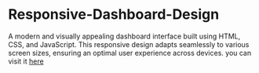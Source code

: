 # Responsive-Dashboard-Design
A modern and visually appealing dashboard interface built using HTML, CSS, and JavaScript. This responsive design adapts seamlessly to various screen sizes, ensuring an optimal user experience across devices. you can visit it [here](https://responsive-dashboard-design-nahum.netlify.app/)
